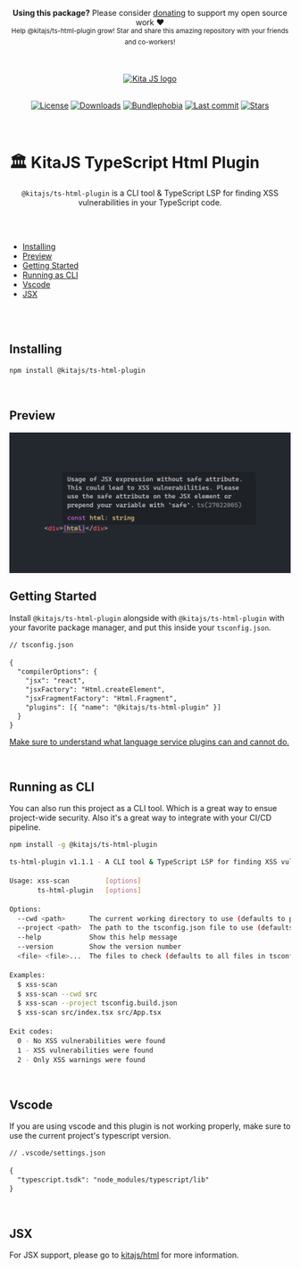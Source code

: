 <p align="center">
   <b>Using this package?</b> Please consider <a href="https://github.com/sponsors/arthurfiorette" target="_blank">donating</a> to support my open source work ❤️
  <br />
  <sup>
   Help @kitajs/ts-html-plugin grow! Star and share this amazing repository with your friends and co-workers!
  </sup>
</p>

<br />

<p align="center" >
  <a href="https://kita.js.org" target="_blank" rel="noopener noreferrer">
    <img src="https://kita.js.org/logo.png" width="180" alt="Kita JS logo" />
  </a>
</p>

<br />

<div align="center">
  <a title="MIT license" target="_blank" href="https://github.com/kitajs/ts-html-plugin/blob/master/LICENSE"><img alt="License" src="https://img.shields.io/github/license/kitajs/ts-html-plugin"></a>
  <a title="NPM Package" target="_blank" href="https://www.npmjs.com/package/@kitajs/ts-html-plugin"><img alt="Downloads" src="https://img.shields.io/npm/dw/@kitajs/ts-html-plugin?style=flat"></a>
  <a title="Bundle size" target="_blank" href="https://bundlephobia.com/package/@kitajs/ts-html-plugin@latest"><img alt="Bundlephobia" src="https://img.shields.io/bundlephobia/minzip/@kitajs/ts-html-plugin/latest?style=flat"></a>
  <a title="Last Commit" target="_blank" href="https://github.com/kitajs/ts-html-plugin/commits/master"><img alt="Last commit" src="https://img.shields.io/github/last-commit/kitajs/ts-html-plugin"></a>
  <a href="https://github.com/kitajs/ts-html-plugin/stargazers"><img src="https://img.shields.io/github/stars/kitajs/ts-html-plugin?logo=github&label=Stars" alt="Stars"></a>
</div>

<br />
<br />

<h1>🏛️ KitaJS TypeScript Html Plugin</h1>

<p align="center">
  <code>@kitajs/ts-html-plugin</code> is a CLI tool & TypeScript LSP for finding XSS vulnerabilities in your TypeScript code.
  <br />
  <br />
</p>

<br />

- [Installing](#installing)
- [Preview](#preview)
- [Getting Started](#getting-started)
- [Running as CLI](#running-as-cli)
- [Vscode](#vscode)
- [JSX](#jsx)

<br />
<br />

## Installing

```sh
npm install @kitajs/ts-html-plugin
```

<br />

## Preview

<img align="center" src="assets/ts-html-plugin.png" alt="Example of an error thrown by this LSP plugin." />

<br />

## Getting Started

Install `@kitajs/ts-html-plugin` alongside with `@kitajs/ts-html-plugin` with your
favorite package manager, and put this inside your `tsconfig.json`.

```jsonc
// tsconfig.json

{
  "compilerOptions": {
    "jsx": "react",
    "jsxFactory": "Html.createElement",
    "jsxFragmentFactory": "Html.Fragment",
    "plugins": [{ "name": "@kitajs/ts-html-plugin" }]
  }
}
```

[Make sure to understand what language service plugins can and cannot do.](https://github.com/microsoft/TypeScript/wiki/Writing-a-Language-Service-Plugin#whats-a-language-service-plugin)

<br />

## Running as CLI

You can also run this project as a CLI tool. Which is a great way to ensue project-wide
security. Also it's a great way to integrate with your CI/CD pipeline.

```sh
npm install -g @kitajs/ts-html-plugin
```

```sh
ts-html-plugin v1.1.1 - A CLI tool & TypeScript LSP for finding XSS vulnerabilities in your TypeScript code.

Usage: xss-scan         [options]
       ts-html-plugin   [options]

Options:
  --cwd <path>      The current working directory to use (defaults to process.cwd())
  --project <path>  The path to the tsconfig.json file to use (defaults to 'tsconfig.json')
  --help            Show this help message
  --version         Show the version number
  <file> <file>...  The files to check (defaults to all files in tsconfig.json)

Examples:
  $ xss-scan
  $ xss-scan --cwd src
  $ xss-scan --project tsconfig.build.json
  $ xss-scan src/index.tsx src/App.tsx

Exit codes:
  0 - No XSS vulnerabilities were found
  1 - XSS vulnerabilities were found
  2 - Only XSS warnings were found
```

<br />

## Vscode

If you are using vscode and this plugin is not working properly, make sure to use the
current project's typescript version.

```jsonc
// .vscode/settings.json

{
  "typescript.tsdk": "node_modules/typescript/lib"
}
```

<br />

## JSX

For JSX support, please go to [kitajs/html](https://github.com/kitajs/html) for more
information.

<br />
